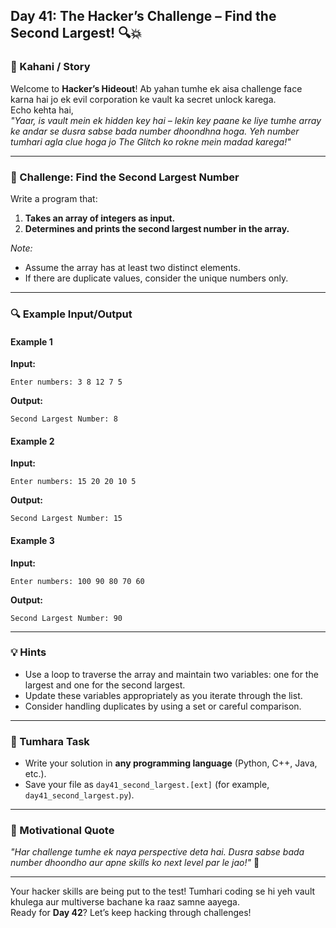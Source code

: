 ## **Day 41: The Hacker’s Challenge – Find the Second Largest!** 🔍💥

### **📜 Kahani / Story**  
Welcome to **Hacker’s Hideout**! Ab yahan tumhe ek aisa challenge face karna hai jo ek evil corporation ke vault ka secret unlock karega.  
Echo kehta hai,  
*"Yaar, is vault mein ek hidden key hai – lekin key paane ke liye tumhe array ke andar se dusra sabse bada number dhoondhna hoga. Yeh number tumhari agla clue hoga jo The Glitch ko rokne mein madad karega!"*

---

### **🎯 Challenge: Find the Second Largest Number**  
Write a program that:  
1. **Takes an array of integers as input.**  
2. **Determines and prints the second largest number in the array.**

*Note:*  
- Assume the array has at least two distinct elements.  
- If there are duplicate values, consider the unique numbers only.

---

### **🔍 Example Input/Output**

#### **Example 1**  
**Input:**  
```
Enter numbers: 3 8 12 7 5
```  
**Output:**  
```
Second Largest Number: 8
```

#### **Example 2**  
**Input:**  
```
Enter numbers: 15 20 20 10 5
```  
**Output:**  
```
Second Largest Number: 15
```

#### **Example 3**  
**Input:**  
```
Enter numbers: 100 90 80 70 60
```  
**Output:**  
```
Second Largest Number: 90
```

---

### **💡 Hints**  
- Use a loop to traverse the array and maintain two variables: one for the largest and one for the second largest.  
- Update these variables appropriately as you iterate through the list.  
- Consider handling duplicates by using a set or careful comparison.

---

### **📝 Tumhara Task**  
- Write your solution in **any programming language** (Python, C++, Java, etc.).  
- Save your file as `day41_second_largest.[ext]` (for example, `day41_second_largest.py`).

---

### **🌟 Motivational Quote**  
*"Har challenge tumhe ek naya perspective deta hai. Dusra sabse bada number dhoondho aur apne skills ko next level par le jao!"* 🚀

---

Your hacker skills are being put to the test! Tumhari coding se hi yeh vault khulega aur multiverse bachane ka raaz samne aayega.  
Ready for **Day 42**? Let’s keep hacking through challenges!